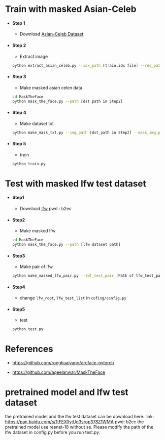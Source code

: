 # Train with masked Asian-Celeb
- #### Step 1
  - Download [Asian-Celeb Dataset](https://github.com/deepinsight/insightface/wiki/Dataset-Zoo)
- #### Step 2
  - Extract image
  ```bash
  python extract_asian_celeb.py --idx_path [train.idx file] --rec_path [train.rec file] --write_path [dst path]
  ```
- #### Step 3
  - Make masked asian celen data
  ```bash
  cd MaskTheFace
  python mask_the_face.py --path [dst path in Step2]
  ``` 
- #### Step 4
  - Make dataset txt
  ```bash
  python make_mask_txt.py --img_path [dst_path in Step2] --mask_img_path [result path in Step 3]
  ```
- #### Step 5
  - train
  ```bash
  python train.py
  ```

# Test with masked lfw test dataset
- #### Step1
  - Download [lfw](https://pan.baidu.com/s/1tFEX0yjUq3srop378Z1WMA ) pwd : b2ec
- #### Step2
  - Make masked lfw
  ```bash
  cd MaskTheFace
  python mask_the_face.py --path [lfw dataset path]
  ```
- #### Step3
  - Make pair of lfw
  ```bash
  python make_masked_lfw_pair.py --lwf_test_pair [Path of lfw_test_pair.txt] --masked_lfw_path [result path of in Step2] --dst_root [dst path of result txt file]
  ```
- #### Step4
  - change `lfw_root`, `lfw_test_list` in `cofing/config.py`

- #### Step5
  - test
  ```bash
  python test.py
  ```

# References
- https://github.com/ronghuaiyang/arcface-pytorch

- https://github.com/aqeelanwar/MaskTheFace

# pretrained model and lfw test dataset
the pretrained model and the lfw test dataset can be download here. link: https://pan.baidu.com/s/1tFEX0yjUq3srop378Z1WMA pwd: b2ec
the pretrained model use resnet-18 without se. Please modify the path of the lfw dataset in config.py before you run test.py.
